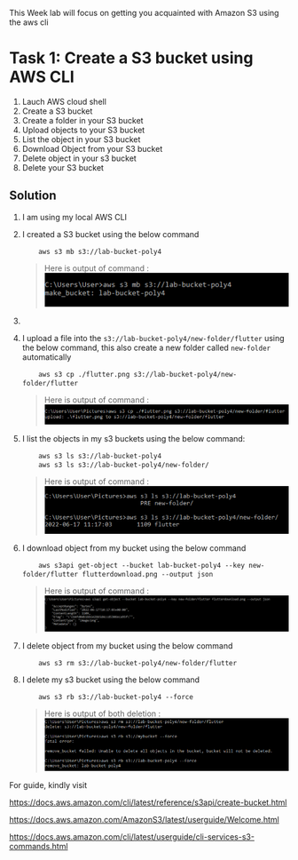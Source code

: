 This Week lab will focus on getting you acquainted with Amazon S3 using the aws cli

# Task 1: Create a S3 bucket using AWS CLI

1. Lauch AWS cloud shell
2. Create a S3 bucket 
3. Create a folder in your S3 bucket
4. Upload objects to your S3 bucket
5. List the object in your S3 bucket
6. Download Object from your S3 bucket
7. Delete object in your s3 bucket
8. Delete your S3 bucket


## Solution
1. I am using my local AWS CLI 

2. I created a S3 bucket using the below command

    ```
        aws s3 mb s3://lab-bucket-poly4
    ```

    > Here is output of command :
    ![Create a bucket](Images/create-bucket.PNG)

3.
4. I upload a file into the `s3://lab-bucket-poly4/new-folder/flutter` using the below command, this also create a new folder called `new-folder` automatically

    ```
        aws s3 cp ./flutter.png s3://lab-bucket-poly4/new-folder/flutter
    ```

    > Here is output of command :
    ![Create folder and upload object to it](Images/upload-object.png)

5. I list the objects in my s3 buckets using the below command:

    ```
        aws s3 ls s3://lab-bucket-poly4
        aws s3 ls s3://lab-bucket-poly4/new-folder/
    ```

    > Here is output of command :
    ![List objects in a bucket](Images/list-objects.PNG)

6. I download object from my bucket using the below command

    ```
        aws s3api get-object --bucket lab-bucket-poly4 --key new-folder/flutter flutterdownload.png --output json
    ```

    > Here is output of command :
    ![Download object from a bucket](Images/download-object.PNG)

7. I delete object from my bucket using the below command

    ```
        aws s3 rm s3://lab-bucket-poly4/new-folder/flutter 
    ```

8. I delete my s3 bucket using the below command

    ```
        aws s3 rb s3://lab-bucket-poly4 --force 
    ```

    > Here is output of both deletion :
    ![Delete object and bucket](Images/delete-object-bucket.PNG)








For guide, kindly visit

https://docs.aws.amazon.com/cli/latest/reference/s3api/create-bucket.html

https://docs.aws.amazon.com/AmazonS3/latest/userguide/Welcome.html

https://docs.aws.amazon.com/cli/latest/userguide/cli-services-s3-commands.html

